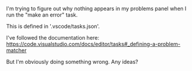 I'm trying to figure out why nothing appears in my problems panel when I run the "make an error" task.

This is defined in '.vscode/tasks.json'.

I've followed the documentation here:
https://code.visualstudio.com/docs/editor/tasks#_defining-a-problem-matcher

But I'm obviously doing something wrong. Any ideas?

